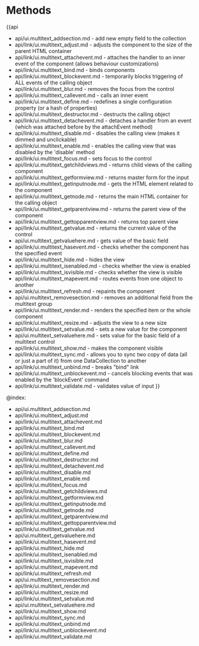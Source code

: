 Methods
=======

{{api
- api/ui.multitext_addsection.md - add new empty field to the collection
- api/link/ui.multitext_adjust.md - adjusts the component to the size of the parent HTML container
- api/link/ui.multitext_attachevent.md - attaches the handler to an inner event of the component (allows behaviour customizations)
- api/link/ui.multitext_bind.md - binds components
- api/link/ui.multitext_blockevent.md - temporarily blocks triggering of ALL events of the calling object
- api/link/ui.multitext_blur.md - removes the focus from the control
- api/link/ui.multitext_callevent.md - calls an inner event
- api/link/ui.multitext_define.md - redefines a single configuration property (or a hash of properties)
- api/link/ui.multitext_destructor.md - destructs the calling object
- api/link/ui.multitext_detachevent.md - detaches a handler from an event (which was attached before by the attachEvent method)
- api/link/ui.multitext_disable.md - disables the calling view (makes it dimmed and unclickable)
- api/link/ui.multitext_enable.md - enables the calling view that was disabled by the 'disable' method
- api/link/ui.multitext_focus.md - sets focus to the control
- api/link/ui.multitext_getchildviews.md - returns child views of the calling component
- api/link/ui.multitext_getformview.md - returns master form for the input
- api/link/ui.multitext_getinputnode.md - gets the HTML element related to the component
- api/link/ui.multitext_getnode.md - returns the main HTML container for the calling object
- api/link/ui.multitext_getparentview.md - returns the parent view of the component
- api/link/ui.multitext_gettopparentview.md - returns top parent view
- api/link/ui.multitext_getvalue.md - returns the current value of the control
- api/ui.multitext_getvaluehere.md - gets value of the basic field
- api/link/ui.multitext_hasevent.md - checks whether the component has the specified event
- api/link/ui.multitext_hide.md - hides the view
- api/link/ui.multitext_isenabled.md - checks whether the view is enabled
- api/link/ui.multitext_isvisible.md - checks whether the view is visible
- api/link/ui.multitext_mapevent.md - routes events from one object to another
- api/link/ui.multitext_refresh.md - repaints the component
- api/ui.multitext_removesection.md - removes an additional field from the multitext group
- api/link/ui.multitext_render.md - renders the specified item or the whole component
- api/link/ui.multitext_resize.md - adjusts the view to a new size
- api/link/ui.multitext_setvalue.md - sets a new value for the component
- api/ui.multitext_setvaluehere.md - sets value for the basic field of a multitext control
- api/link/ui.multitext_show.md - makes the component visible
- api/link/ui.multitext_sync.md - allows you to sync two copy of data (all or just a part of it) from one DataCollection to another
- api/link/ui.multitext_unbind.md - breaks "bind" link
- api/link/ui.multitext_unblockevent.md - cancels blocking events that was enabled by the 'blockEvent' command
- api/link/ui.multitext_validate.md - validates value of input
}}

@index:
- api/ui.multitext_addsection.md
- api/link/ui.multitext_adjust.md
- api/link/ui.multitext_attachevent.md
- api/link/ui.multitext_bind.md
- api/link/ui.multitext_blockevent.md
- api/link/ui.multitext_blur.md
- api/link/ui.multitext_callevent.md
- api/link/ui.multitext_define.md
- api/link/ui.multitext_destructor.md
- api/link/ui.multitext_detachevent.md
- api/link/ui.multitext_disable.md
- api/link/ui.multitext_enable.md
- api/link/ui.multitext_focus.md
- api/link/ui.multitext_getchildviews.md
- api/link/ui.multitext_getformview.md
- api/link/ui.multitext_getinputnode.md
- api/link/ui.multitext_getnode.md
- api/link/ui.multitext_getparentview.md
- api/link/ui.multitext_gettopparentview.md
- api/link/ui.multitext_getvalue.md
- api/ui.multitext_getvaluehere.md
- api/link/ui.multitext_hasevent.md
- api/link/ui.multitext_hide.md
- api/link/ui.multitext_isenabled.md
- api/link/ui.multitext_isvisible.md
- api/link/ui.multitext_mapevent.md
- api/link/ui.multitext_refresh.md
- api/ui.multitext_removesection.md
- api/link/ui.multitext_render.md
- api/link/ui.multitext_resize.md
- api/link/ui.multitext_setvalue.md
- api/ui.multitext_setvaluehere.md
- api/link/ui.multitext_show.md
- api/link/ui.multitext_sync.md
- api/link/ui.multitext_unbind.md
- api/link/ui.multitext_unblockevent.md
- api/link/ui.multitext_validate.md


